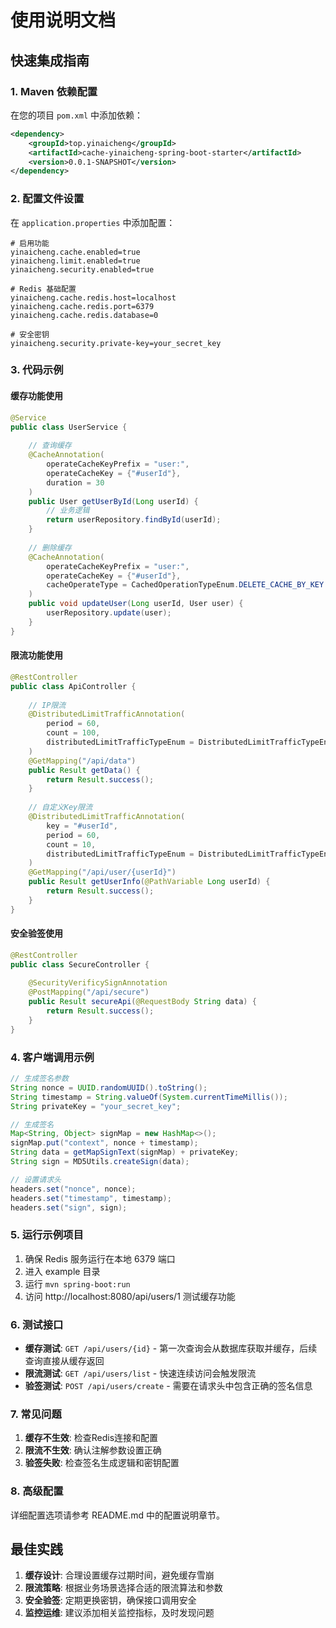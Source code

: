 # 使用说明文档

## 快速集成指南

### 1. Maven 依赖配置

在您的项目 `pom.xml` 中添加依赖：

```xml
<dependency>
    <groupId>top.yinaicheng</groupId>
    <artifactId>cache-yinaicheng-spring-boot-starter</artifactId>
    <version>0.0.1-SNAPSHOT</version>
</dependency>
```

### 2. 配置文件设置

在 `application.properties` 中添加配置：

```properties
# 启用功能
yinaicheng.cache.enabled=true
yinaicheng.limit.enabled=true
yinaicheng.security.enabled=true

# Redis 基础配置
yinaicheng.cache.redis.host=localhost
yinaicheng.cache.redis.port=6379
yinaicheng.cache.redis.database=0

# 安全密钥
yinaicheng.security.private-key=your_secret_key
```

### 3. 代码示例

#### 缓存功能使用

```java
@Service
public class UserService {
    
    // 查询缓存
    @CacheAnnotation(
        operateCacheKeyPrefix = "user:",
        operateCacheKey = {"#userId"},
        duration = 30
    )
    public User getUserById(Long userId) {
        // 业务逻辑
        return userRepository.findById(userId);
    }
    
    // 删除缓存
    @CacheAnnotation(
        operateCacheKeyPrefix = "user:",
        operateCacheKey = {"#userId"},
        cacheOperateType = CachedOperationTypeEnum.DELETE_CACHE_BY_KEY
    )
    public void updateUser(Long userId, User user) {
        userRepository.update(user);
    }
}
```

#### 限流功能使用

```java
@RestController
public class ApiController {
    
    // IP限流
    @DistributedLimitTrafficAnnotation(
        period = 60,
        count = 100,
        distributedLimitTrafficTypeEnum = DistributedLimitTrafficTypeEnum.REQUESTER_IP
    )
    @GetMapping("/api/data")
    public Result getData() {
        return Result.success();
    }
    
    // 自定义Key限流
    @DistributedLimitTrafficAnnotation(
        key = "#userId",
        period = 60,
        count = 10,
        distributedLimitTrafficTypeEnum = DistributedLimitTrafficTypeEnum.CUSTOM_KEY
    )
    @GetMapping("/api/user/{userId}")
    public Result getUserInfo(@PathVariable Long userId) {
        return Result.success();
    }
}
```

#### 安全验签使用

```java
@RestController
public class SecureController {
    
    @SecurityVerificySignAnnotation
    @PostMapping("/api/secure")
    public Result secureApi(@RequestBody String data) {
        return Result.success();
    }
}
```

### 4. 客户端调用示例

```java
// 生成签名参数
String nonce = UUID.randomUUID().toString();
String timestamp = String.valueOf(System.currentTimeMillis());
String privateKey = "your_secret_key";

// 生成签名
Map<String, Object> signMap = new HashMap<>();
signMap.put("context", nonce + timestamp);
String data = getMapSignText(signMap) + privateKey;
String sign = MD5Utils.createSign(data);

// 设置请求头
headers.set("nonce", nonce);
headers.set("timestamp", timestamp);
headers.set("sign", sign);
```

### 5. 运行示例项目

1. 确保 Redis 服务运行在本地 6379 端口
2. 进入 example 目录
3. 运行 `mvn spring-boot:run`
4. 访问 http://localhost:8080/api/users/1 测试缓存功能

### 6. 测试接口

- **缓存测试**: `GET /api/users/{id}` - 第一次查询会从数据库获取并缓存，后续查询直接从缓存返回
- **限流测试**: `GET /api/users/list` - 快速连续访问会触发限流
- **验签测试**: `POST /api/users/create` - 需要在请求头中包含正确的签名信息

### 7. 常见问题

1. **缓存不生效**: 检查Redis连接和配置
2. **限流不生效**: 确认注解参数设置正确
3. **验签失败**: 检查签名生成逻辑和密钥配置

### 8. 高级配置

详细配置选项请参考 README.md 中的配置说明章节。

## 最佳实践

1. **缓存设计**: 合理设置缓存过期时间，避免缓存雪崩
2. **限流策略**: 根据业务场景选择合适的限流算法和参数
3. **安全验签**: 定期更换密钥，确保接口调用安全
4. **监控运维**: 建议添加相关监控指标，及时发现问题